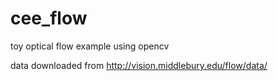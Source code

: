 cee_flow
========

toy optical flow example using opencv

data downloaded from http://vision.middlebury.edu/flow/data/
